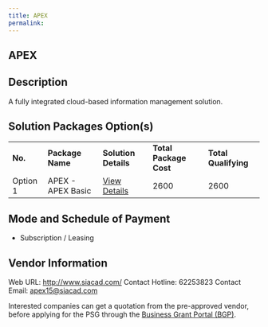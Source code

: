 ```yaml
---
title: APEX
permalink: 
---
```


## APEX

## Description

A fully integrated cloud-based information management solution.

## Solution Packages Option(s)

<table>
<tr>
<td><b>No.</b></td>
<td><b>Package Name</b></td>
<td><b>Solution Details</b></td>
<td><b>Total Package Cost</b></td>
<td><b>Total Qualifying</b></td>
</tr>
<tr>
<td>Option 1</td>
<td>APEX - APEX Basic</td>
<td><a href='https://www.gobusiness.gov.sg/images/psg/SIACAD_20210266_Desensitised_Annex_3_Part_2.pdf'>View Details</a></td>
<td>2600</td>
<td>2600</td>
</tr>
</table>

## Mode and Schedule of Payment

 - Subscription / Leasing

## Vendor Information

 Web URL: http://www.siacad.com/ 
Contact Hotline: 62253823 
Contact Email: apex15@siacad.com 


Interested companies can get a quotation from the pre-approved vendor, before applying for the PSG through the <a href='https://www.businessgrants.gov.sg/'>Business Grant Portal (BGP)</a>.
